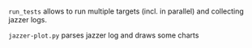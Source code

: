 # 

`run_tests` allows to run multiple targets (incl. in parallel) and collecting jazzer logs.

`jazzer-plot.py` parses jazzer log and draws some charts

